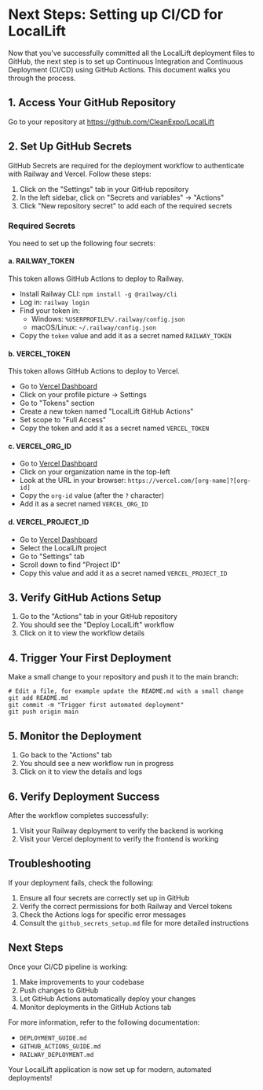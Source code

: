 # Next Steps: Setting up CI/CD for LocalLift

Now that you've successfully committed all the LocalLift deployment files to GitHub, the next step is to set up Continuous Integration and Continuous Deployment (CI/CD) using GitHub Actions. This document walks you through the process.

## 1. Access Your GitHub Repository

Go to your repository at https://github.com/CleanExpo/LocalLift

## 2. Set Up GitHub Secrets

GitHub Secrets are required for the deployment workflow to authenticate with Railway and Vercel. Follow these steps:

1. Click on the "Settings" tab in your GitHub repository
2. In the left sidebar, click on "Secrets and variables" → "Actions"
3. Click "New repository secret" to add each of the required secrets

### Required Secrets

You need to set up the following four secrets:

#### a. RAILWAY_TOKEN

This token allows GitHub Actions to deploy to Railway.

- Install Railway CLI: `npm install -g @railway/cli`
- Log in: `railway login`
- Find your token in:
  - Windows: `%USERPROFILE%/.railway/config.json`
  - macOS/Linux: `~/.railway/config.json`
- Copy the `token` value and add it as a secret named `RAILWAY_TOKEN`

#### b. VERCEL_TOKEN

This token allows GitHub Actions to deploy to Vercel.

- Go to [Vercel Dashboard](https://vercel.com/dashboard)
- Click on your profile picture → Settings
- Go to "Tokens" section
- Create a new token named "LocalLift GitHub Actions"
- Set scope to "Full Access"
- Copy the token and add it as a secret named `VERCEL_TOKEN`

#### c. VERCEL_ORG_ID

- Go to [Vercel Dashboard](https://vercel.com/dashboard)
- Click on your organization name in the top-left
- Look at the URL in your browser: `https://vercel.com/[org-name]?[org-id]`
- Copy the `org-id` value (after the `?` character)
- Add it as a secret named `VERCEL_ORG_ID`

#### d. VERCEL_PROJECT_ID

- Go to [Vercel Dashboard](https://vercel.com/dashboard)
- Select the LocalLift project
- Go to "Settings" tab
- Scroll down to find "Project ID"
- Copy this value and add it as a secret named `VERCEL_PROJECT_ID`

## 3. Verify GitHub Actions Setup

1. Go to the "Actions" tab in your GitHub repository
2. You should see the "Deploy LocalLift" workflow
3. Click on it to view the workflow details

## 4. Trigger Your First Deployment

Make a small change to your repository and push it to the main branch:

```
# Edit a file, for example update the README.md with a small change
git add README.md
git commit -m "Trigger first automated deployment"
git push origin main
```

## 5. Monitor the Deployment

1. Go back to the "Actions" tab
2. You should see a new workflow run in progress
3. Click on it to view the details and logs

## 6. Verify Deployment Success

After the workflow completes successfully:

1. Visit your Railway deployment to verify the backend is working
2. Visit your Vercel deployment to verify the frontend is working

## Troubleshooting

If your deployment fails, check the following:

1. Ensure all four secrets are correctly set up in GitHub
2. Verify the correct permissions for both Railway and Vercel tokens
3. Check the Actions logs for specific error messages
4. Consult the `github_secrets_setup.md` file for more detailed instructions

## Next Steps

Once your CI/CD pipeline is working:

1. Make improvements to your codebase
2. Push changes to GitHub
3. Let GitHub Actions automatically deploy your changes
4. Monitor deployments in the GitHub Actions tab

For more information, refer to the following documentation:
- `DEPLOYMENT_GUIDE.md`
- `GITHUB_ACTIONS_GUIDE.md`
- `RAILWAY_DEPLOYMENT.md`

Your LocalLift application is now set up for modern, automated deployments!

